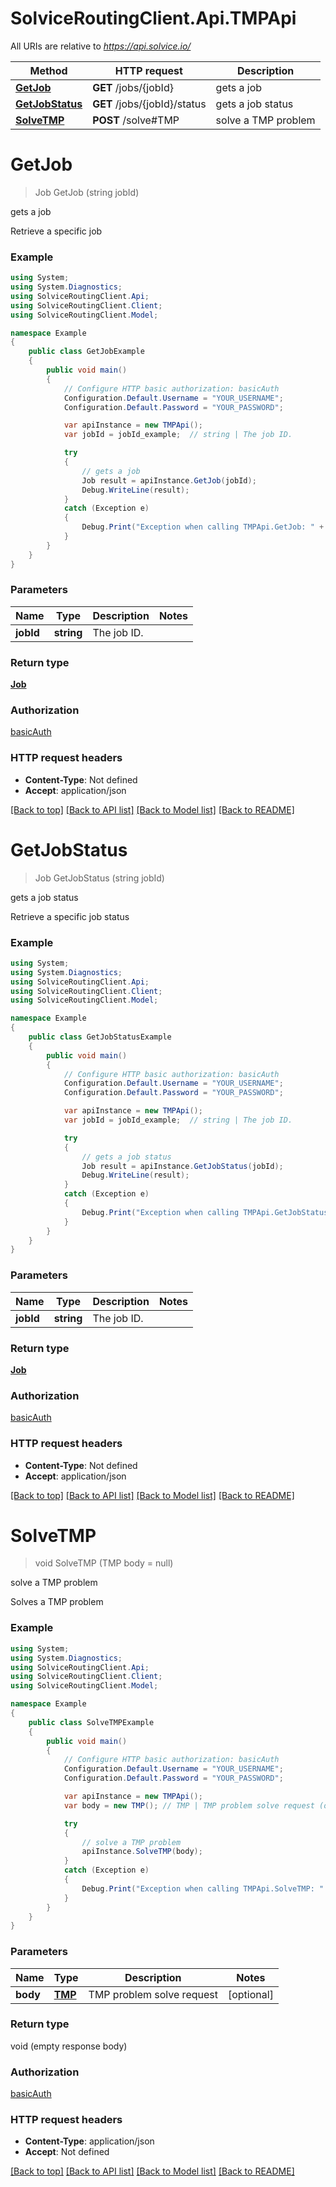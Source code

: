 # SolviceRoutingClient.Api.TMPApi

All URIs are relative to *https://api.solvice.io/*

Method | HTTP request | Description
------------- | ------------- | -------------
[**GetJob**](TMPApi.md#getjob) | **GET** /jobs/{jobId} | gets a job
[**GetJobStatus**](TMPApi.md#getjobstatus) | **GET** /jobs/{jobId}/status | gets a job status
[**SolveTMP**](TMPApi.md#solvetmp) | **POST** /solve#TMP | solve a TMP problem

<a name="getjob"></a>
# **GetJob**
> Job GetJob (string jobId)

gets a job

Retrieve a specific job

### Example
```csharp
using System;
using System.Diagnostics;
using SolviceRoutingClient.Api;
using SolviceRoutingClient.Client;
using SolviceRoutingClient.Model;

namespace Example
{
    public class GetJobExample
    {
        public void main()
        {
            // Configure HTTP basic authorization: basicAuth
            Configuration.Default.Username = "YOUR_USERNAME";
            Configuration.Default.Password = "YOUR_PASSWORD";

            var apiInstance = new TMPApi();
            var jobId = jobId_example;  // string | The job ID.

            try
            {
                // gets a job
                Job result = apiInstance.GetJob(jobId);
                Debug.WriteLine(result);
            }
            catch (Exception e)
            {
                Debug.Print("Exception when calling TMPApi.GetJob: " + e.Message );
            }
        }
    }
}
```

### Parameters

Name | Type | Description  | Notes
------------- | ------------- | ------------- | -------------
 **jobId** | **string**| The job ID. | 

### Return type

[**Job**](Job.md)

### Authorization

[basicAuth](../README.md#basicAuth)

### HTTP request headers

 - **Content-Type**: Not defined
 - **Accept**: application/json

[[Back to top]](#) [[Back to API list]](../README.md#documentation-for-api-endpoints) [[Back to Model list]](../README.md#documentation-for-models) [[Back to README]](../README.md)
<a name="getjobstatus"></a>
# **GetJobStatus**
> Job GetJobStatus (string jobId)

gets a job status

Retrieve a specific job status

### Example
```csharp
using System;
using System.Diagnostics;
using SolviceRoutingClient.Api;
using SolviceRoutingClient.Client;
using SolviceRoutingClient.Model;

namespace Example
{
    public class GetJobStatusExample
    {
        public void main()
        {
            // Configure HTTP basic authorization: basicAuth
            Configuration.Default.Username = "YOUR_USERNAME";
            Configuration.Default.Password = "YOUR_PASSWORD";

            var apiInstance = new TMPApi();
            var jobId = jobId_example;  // string | The job ID.

            try
            {
                // gets a job status
                Job result = apiInstance.GetJobStatus(jobId);
                Debug.WriteLine(result);
            }
            catch (Exception e)
            {
                Debug.Print("Exception when calling TMPApi.GetJobStatus: " + e.Message );
            }
        }
    }
}
```

### Parameters

Name | Type | Description  | Notes
------------- | ------------- | ------------- | -------------
 **jobId** | **string**| The job ID. | 

### Return type

[**Job**](Job.md)

### Authorization

[basicAuth](../README.md#basicAuth)

### HTTP request headers

 - **Content-Type**: Not defined
 - **Accept**: application/json

[[Back to top]](#) [[Back to API list]](../README.md#documentation-for-api-endpoints) [[Back to Model list]](../README.md#documentation-for-models) [[Back to README]](../README.md)
<a name="solvetmp"></a>
# **SolveTMP**
> void SolveTMP (TMP body = null)

solve a TMP problem

Solves a TMP problem

### Example
```csharp
using System;
using System.Diagnostics;
using SolviceRoutingClient.Api;
using SolviceRoutingClient.Client;
using SolviceRoutingClient.Model;

namespace Example
{
    public class SolveTMPExample
    {
        public void main()
        {
            // Configure HTTP basic authorization: basicAuth
            Configuration.Default.Username = "YOUR_USERNAME";
            Configuration.Default.Password = "YOUR_PASSWORD";

            var apiInstance = new TMPApi();
            var body = new TMP(); // TMP | TMP problem solve request (optional) 

            try
            {
                // solve a TMP problem
                apiInstance.SolveTMP(body);
            }
            catch (Exception e)
            {
                Debug.Print("Exception when calling TMPApi.SolveTMP: " + e.Message );
            }
        }
    }
}
```

### Parameters

Name | Type | Description  | Notes
------------- | ------------- | ------------- | -------------
 **body** | [**TMP**](TMP.md)| TMP problem solve request | [optional] 

### Return type

void (empty response body)

### Authorization

[basicAuth](../README.md#basicAuth)

### HTTP request headers

 - **Content-Type**: application/json
 - **Accept**: Not defined

[[Back to top]](#) [[Back to API list]](../README.md#documentation-for-api-endpoints) [[Back to Model list]](../README.md#documentation-for-models) [[Back to README]](../README.md)

